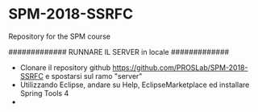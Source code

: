 # SPM-2018-SSRFC
Repository for the SPM course

############# RUNNARE IL SERVER in locale #############
 - Clonare il repository github  https://github.com/PROSLab/SPM-2018-SSRFC e spostarsi sul ramo "server"
 - Utilizzando Eclipse, andare su Help, EclipseMarketplace ed installare Spring Tools 4 
 - 
